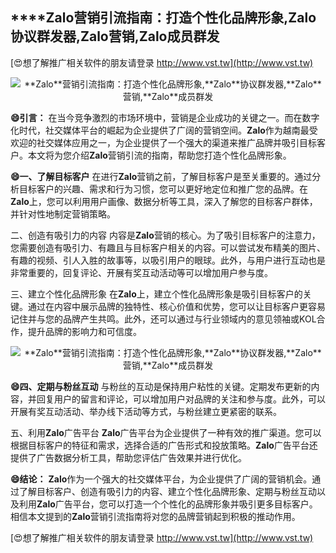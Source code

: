 ## ****Zalo**营销引流指南：打造个性化品牌形象,**Zalo**协议群发器,**Zalo**营销,**Zalo**成员群发**

[😍想了解推广相关软件的朋友请登录 http://www.vst.tw](http://www.vst.tw)

 <center><img src="https://vst.tw/MP4/tuiguang/png/7.png" alt="**Zalo**营销引流指南：打造个性化品牌形象,**Zalo**协议群发器,**Zalo**营销,**Zalo**成员群发"></center>

**😄引言：**
在当今竞争激烈的市场环境中，营销是企业成功的关键之一。而在数字化时代，社交媒体平台的崛起为企业提供了广阔的营销空间。**Zalo**作为越南最受欢迎的社交媒体应用之一，为企业提供了一个强大的渠道来推广品牌并吸引目标客户。本文将为您介绍**Zalo**营销引流的指南，帮助您打造个性化品牌形象。

**😄一、了解目标客户**
在进行**Zalo**营销之前，了解目标客户是至关重要的。通过分析目标客户的兴趣、需求和行为习惯，您可以更好地定位和推广您的品牌。在**Zalo**上，您可以利用用户画像、数据分析等工具，深入了解您的目标客户群体，并针对性地制定营销策略。

二、创造有吸引力的内容
内容是**Zalo**营销的核心。为了吸引目标客户的注意力，您需要创造有吸引力、有趣且与目标客户相关的内容。可以尝试发布精美的图片、有趣的视频、引人入胜的故事等，以吸引用户的眼球。此外，与用户进行互动也是非常重要的，回复评论、开展有奖互动活动等可以增加用户参与度。

三、建立个性化品牌形象
在**Zalo**上，建立个性化品牌形象是吸引目标客户的关键。通过在内容中展示品牌的独特性、核心价值和优势，您可以让目标客户更容易记住并与您的品牌产生共鸣。此外，还可以通过与行业领域内的意见领袖或KOL合作，提升品牌的影响力和可信度。

 <center><img src="https://vst.tw/MP4/tuiguang/png/5.png" alt="**Zalo**营销引流指南：打造个性化品牌形象,**Zalo**协议群发器,**Zalo**营销,**Zalo**成员群发"></center>

**😄四、定期与粉丝互动**
与粉丝的互动是保持用户粘性的关键。定期发布更新的内容，并回复用户的留言和评论，可以增加用户对品牌的关注和参与度。此外，可以开展有奖互动活动、举办线下活动等方式，与粉丝建立更紧密的联系。

五、利用**Zalo**广告平台
**Zalo**广告平台为企业提供了一种有效的推广渠道。您可以根据目标客户的特征和需求，选择合适的广告形式和投放策略。**Zalo**广告平台还提供了广告数据分析工具，帮助您评估广告效果并进行优化。

**😄结论：**
**Zalo**作为一个强大的社交媒体平台，为企业提供了广阔的营销机会。通过了解目标客户、创造有吸引力的内容、建立个性化品牌形象、定期与粉丝互动以及利用**Zalo**广告平台，您可以打造一个个性化的品牌形象并吸引更多目标客户。相信本文提到的**Zalo**营销引流指南将对您的品牌营销起到积极的推动作用。

[😍想了解推广相关软件的朋友请登录 http://www.vst.tw](http://www.vst.tw)



